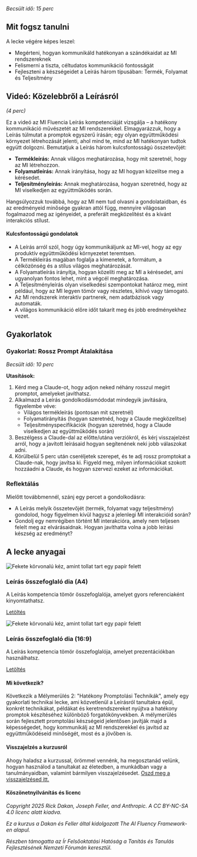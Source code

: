 *Becsült idő: 15 perc*

## Mit fogsz tanulni

A lecke végére képes leszel:

*   Megérteni, hogyan kommunikáld hatékonyan a szándékaidat az MI rendszereknek
*   Felismerni a tiszta, céltudatos kommunikáció fontosságát
*   Fejleszteni a készségeidet a Leírás három típusában: Termék, Folyamat és Teljesítmény

## Videó: Közelebbről a Leírásról

*(4 perc)*

Ez a videó az MI Fluencia Leírás kompetenciáját vizsgálja – a hatékony kommunikáció művészetét az MI rendszerekkel. Elmagyarázzuk, hogy a Leírás túlmutat a promptok egyszerű írásán; egy olyan együttműködési környezet létrehozását jelenti, ahol mind te, mind az MI hatékonyan tudtok együtt dolgozni. Bemutatjuk a Leírás három kulcsfontosságú összetevőjét:

*   **Termékleírás:** Annak világos meghatározása, hogy mit szeretnél, hogy az MI létrehozzon.
*   **Folyamatleírás:** Annak irányítása, hogy az MI hogyan közelítse meg a kérésedet.
*   **Teljesítményleírás:** Annak meghatározása, hogyan szeretnéd, hogy az MI viselkedjen az együttműködés során.

Hangsúlyozzuk továbbá, hogy az MI nem tud olvasni a gondolataidban, és az eredményeid minősége gyakran attól függ, mennyire világosan fogalmazod meg az igényeidet, a preferált megközelítést és a kívánt interakciós stílust.

#### Kulcsfontosságú gondolatok

*   A Leírás arról szól, hogy úgy kommunikáljunk az MI-vel, hogy az egy produktív együttműködési környezetet teremtsen.
*   A Termékleírás magában foglalja a kimenetek, a formátum, a célközönség és a stílus világos meghatározását.
*   A Folyamatleírás irányítja, hogyan közelíti meg az MI a kérésedet, ami ugyanolyan fontos lehet, mint a végcél meghatározása.
*   A Teljesítményleírás olyan viselkedési szempontokat határoz meg, mint például, hogy az MI legyen tömör vagy részletes, kihívó vagy támogató.
*   Az MI rendszerek interaktív partnerek, nem adatbázisok vagy automaták.
*   A világos kommunikáció előre időt takarít meg és jobb eredményekhez vezet.

## Gyakorlatok

### Gyakorlat: Rossz Prompt Átalakítása

*Becsült idő: 10 perc*

**Utasítások:**

1.  Kérd meg a Claude-ot, hogy adjon neked néhány rosszul megírt promptot, amelyeket javíthatsz.
2.  Alkalmazd a Leírás gondolkodásmódodat mindegyik javítására, figyelembe véve:
    *   Világos termékleírás (pontosan mit szeretnél)
    *   Folyamatirányítás (hogyan szeretnéd, hogy a Claude megközelítse)
    *   Teljesítményspecifikációk (hogyan szeretnéd, hogy a Claude viselkedjen az együttműködés során)
3.  Beszélgess a Claude-dal az előtte/utána verziókról, és kérj visszajelzést arról, hogy a javított leírásaid hogyan segítenének neki jobb válaszokat adni.
4.  Körülbelül 5 perc után cseréljetek szerepet, és te adj rossz promptokat a Claude-nak, hogy javítsa ki. Figyeld meg, milyen információkat szokott hozzáadni a Claude, és hogyan szervezi ezeket az információkat.

### Reflektálás

Mielőtt továbbmennél, szánj egy percet a gondolkodásra:

*   A Leírás melyik összetevőjét (termék, folyamat vagy teljesítmény) gondolod, hogy figyelmen kívül hagysz a jelenlegi MI interakcióid során?
*   Gondolj egy nemrégiben történt MI interakcióra, amely nem teljesen felelt meg az elvárásaidnak. Hogyan javíthatta volna a jobb leírási készség az eredményt?

## A lecke anyagai

![Fekete körvonalú kéz, amint tollat tart egy papír felett](https://www-cdn.anthropic.com/images/4zrzovbb/website/e49095f60a526acd2d62d858ad82feef5bdb334e-1000x1000.svg)

### Leírás összefoglaló dia (A4)

A Leírás kompetencia tömör összefoglalója, amelyet gyors referenciaként kinyomtathatsz.

[Letöltés](./pamphlets/8216cbfffb3c07053f2a959868a89087949f4779.pdf)

![Fekete körvonalú kéz, amint tollat tart egy papír felett](https://www-cdn.anthropic.com/images/4zrzovbb/website/e49095f60a526acd2d62d858ad82feef5bdb334e-1000x1000.svg)

### Leírás összefoglaló dia (16:9)

A Leírás kompetencia tömör összefoglalója, amelyet prezentációkban használhatsz.

[Letöltés](./pamphlets/0178870bcc05e62ab4fd7191e6d52543e2dbc258.pdf)

#### Mi következik?

Következik a Mélymerülés 2: "Hatékony Promptolási Technikák", amely egy gyakorlati technikai lecke, ami közvetlenül a Leírásról tanultakra épül, konkrét technikákat, példákat és keretrendszereket nyújtva a hatékony promptok készítéséhez különböző forgatókönyvekben. A mélymerülés során fejlesztett promptolási készségeid jelentősen javítják majd a képességedet, hogy kommunikálj az MI rendszerekkel és javítsd az együttműködéseid minőségét, most és a jövőben is.

#### Visszajelzés a kurzusról

Ahogy haladsz a kurzussal, örömmel vennénk, ha megosztanád velünk, hogyan használod a tanultakat az életedben, a munkádban vagy a tanulmányaidban, valamint bármilyen visszajelzésedet. [Oszd meg a visszajelzésed itt.](https://forms.gle/zURqLbVgdDqGhHZk9)

#### Köszönetnyilvánítás és licenc

*Copyright 2025 Rick Dakan, Joseph Feller, and Anthropic. A CC BY-NC-SA 4.0 licenc alatt kiadva.*

*Ez a kurzus a Dakan és Feller által kidolgozott The AI Fluency Framework-en alapul.*

*Részben támogatta az Ír Felsőoktatási Hatóság a Tanítás és Tanulás Fejlesztésének Nemzeti Fórumán keresztül.*